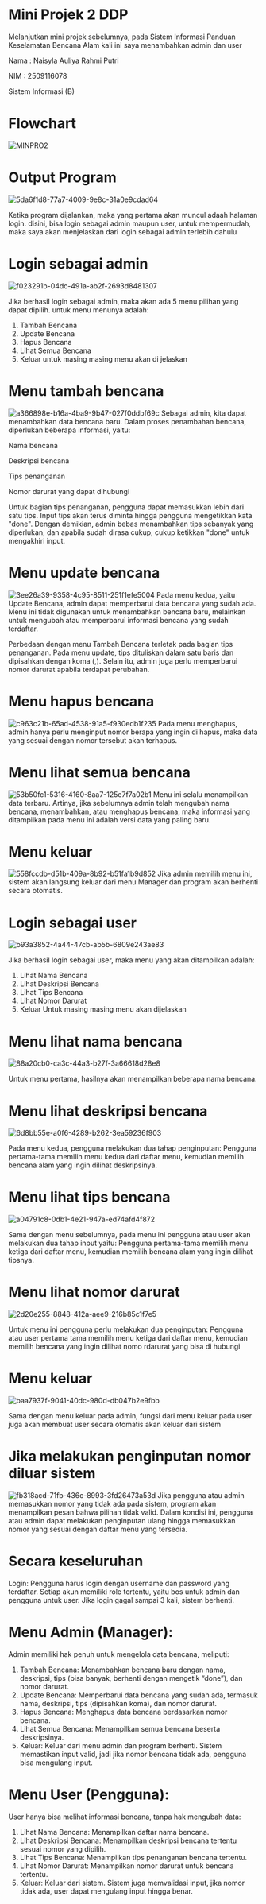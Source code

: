 # Mini Projek 2 DDP

Melanjutkan mini projek sebelumnya, pada Sistem Informasi Panduan Keselamatan Bencana Alam kali ini saya menambahkan admin dan user

Nama : Naisyla Auliya Rahmi Putri

NIM : 2509116078

Sistem Informasi (B)

# Flowchart

![MINPRO2](https://github.com/user-attachments/assets/26da3c6d-c7cf-4382-b41e-ea6911d0d5de)

# Output Program

![5da6f1d8-77a7-4009-9e8c-31a0e9cdad64](https://github.com/user-attachments/assets/3daf364d-6952-4f02-b5bd-131513771de6)

Ketika program dijalankan, maka yang pertama akan muncul adaah halaman login.
disini, bisa login sebagai admin maupun user, untuk mempermudah, maka saya akan menjelaskan dari login sebagai admin terlebih dahulu

# Login sebagai admin

![f023291b-04dc-491a-ab2f-2693d8481307](https://github.com/user-attachments/assets/f5060cfa-7607-4dac-8616-a3d788d39a6e)

Jika berhasil login sebagai admin, maka akan ada 5 menu pilihan yang dapat dipilih.
untuk menu menunya adalah:
1. Tambah Bencana
2. Update Bencana
3. Hapus Bencana
4. Lihat Semua Bencana
5. Keluar
untuk masing masing menu akan di jelaskan

# Menu tambah bencana

![a366898e-b16a-4ba9-9b47-027f0ddbf69c](https://github.com/user-attachments/assets/bcb5af09-537e-4613-b2e3-ee1a58f92add)
Sebagai admin, kita dapat menambahkan data bencana baru.
Dalam proses penambahan bencana, diperlukan beberapa informasi, yaitu:

Nama bencana

Deskripsi bencana

Tips penanganan

Nomor darurat yang dapat dihubungi

Untuk bagian tips penanganan, pengguna dapat memasukkan lebih dari satu tips. Input tips akan terus diminta hingga pengguna mengetikkan kata "done". Dengan demikian, admin bebas menambahkan tips sebanyak yang diperlukan, dan apabila sudah dirasa cukup, cukup ketikkan "done" untuk mengakhiri input.

# Menu update bencana

![3ee26a39-9358-4c95-8511-251f1efe5004](https://github.com/user-attachments/assets/38202b9d-606a-4642-93c7-2ae15b7cdccf)
Pada menu kedua, yaitu Update Bencana, admin dapat memperbarui data bencana yang sudah ada.
Menu ini tidak digunakan untuk menambahkan bencana baru, melainkan untuk mengubah atau memperbarui informasi bencana yang sudah terdaftar.

Perbedaan dengan menu Tambah Bencana terletak pada bagian tips penanganan. Pada menu update, tips dituliskan dalam satu baris dan dipisahkan dengan koma (,). Selain itu, admin juga perlu memperbarui nomor darurat apabila terdapat perubahan.

# Menu hapus bencana

![c963c21b-65ad-4538-91a5-f930edb1f235](https://github.com/user-attachments/assets/e46e044b-a918-45f1-9a80-807fadcf36c3)
Pada menu menghapus, admin hanya perlu menginput nomor berapa yang ingin di hapus, maka data yang sesuai dengan nomor tersebut akan terhapus.

# Menu lihat semua bencana

![53b50fc1-5316-4160-8aa7-125e7f7a02b1](https://github.com/user-attachments/assets/02b4d4fa-3525-4925-8068-f286ba136f7f)
Menu ini selalu menampilkan data terbaru.
Artinya, jika sebelumnya admin telah mengubah nama bencana, menambahkan, atau menghapus bencana, maka informasi yang ditampilkan pada menu ini adalah versi data yang paling baru.

# Menu keluar 

![558fccdb-d51b-409a-8b92-b51fa1b9d852](https://github.com/user-attachments/assets/4f00e285-0a7b-498b-857e-f28383bdee49)
Jika admin memilih menu ini, sistem akan langsung keluar dari menu Manager dan program akan berhenti secara otomatis.

# Login sebagai user

![b93a3852-4a44-47cb-ab5b-6809e243ae83](https://github.com/user-attachments/assets/c5b4e89f-c92f-4757-a599-3a8abf36a60d)


Jika berhasil login sebagai user, maka menu yang akan ditampilkan adalah:

1. Lihat Nama Bencana
2. Lihat Deskripsi Bencana
3. Lihat Tips Bencana
4. Lihat Nomor Darurat
5. Keluar
Untuk masing masing menu akan dijelaskan

# Menu lihat nama bencana

![88a20cb0-ca3c-44a3-b27f-3a66618d28e8](https://github.com/user-attachments/assets/4f8a3e6e-a753-4316-a391-12fe0a7ad11d)

Untuk menu pertama, hasilnya akan menampilkan beberapa nama bencana.

# Menu lihat deskripsi bencana

![6d8bb55e-a0f6-4289-b262-3ea59236f903](https://github.com/user-attachments/assets/f8257b89-7a32-4b6e-84cf-6ddb8b72268c)

Pada menu kedua, pengguna melakukan dua tahap penginputan:
Pengguna pertama-tama memilih menu kedua dari daftar menu, kemudian memilih bencana alam yang ingin dilihat deskripsinya.

# Menu lihat tips bencana

![a04791c8-0db1-4e21-947a-ed74afd4f872](https://github.com/user-attachments/assets/9335ea77-374e-403a-bac0-c540881f46cb)

Sama dengan menu sebelumnya, pada menu ini pengguna atau user akan melakukan dua tahap input yaitu:
Pengguna pertama-tama memilih menu ketiga dari daftar menu, kemudian memilih bencana alam yang ingin dilihat tipsnya.

# Menu lihat nomor darurat

![2d20e255-8848-412a-aee9-216b85c1f7e5](https://github.com/user-attachments/assets/df2b643f-bcf8-4b76-8c9b-c9a071dbd5a0)

Untuk menu ini pengguna perlu melakukan dua penginputan:
Pengguna atau user pertama tama memilih menu ketiga dari daftar menu, kemudian memilih bencana yang ingin dilihat nomo rdarurat yang bisa di hubungi

# Menu keluar

![baa7937f-9041-40dc-980d-db047b2e9fbb](https://github.com/user-attachments/assets/2b1fcbc6-6a54-4044-9693-722f719ae642)

Sama dengan menu keluar pada admin, fungsi dari menu keluar pada user juga akan membuat user secara otomatis akan keluar dari sistem

# Jika melakukan penginputan nomor diluar sistem

![fb318acd-71fb-436c-8993-3fd26473a53d](https://github.com/user-attachments/assets/0458f6d1-fc5f-4e39-92f0-e8662cde30b6)
Jika pengguna atau admin memasukkan nomor yang tidak ada pada sistem, program akan menampilkan pesan bahwa pilihan tidak valid.
Dalam kondisi ini, pengguna atau admin dapat melakukan penginputan ulang hingga memasukkan nomor yang sesuai dengan daftar menu yang tersedia.


# Secara keseluruhan
Login:
Pengguna harus login dengan username dan password yang terdaftar. Setiap akun memiliki role tertentu, yaitu bos untuk admin dan pengguna untuk user. Jika login gagal sampai 3 kali, sistem berhenti.

 # Menu Admin (Manager):
Admin memiliki hak penuh untuk mengelola data bencana, meliputi:

1. Tambah Bencana: Menambahkan bencana baru dengan nama, deskripsi, tips (bisa banyak, berhenti dengan mengetik “done”), dan nomor darurat.
2. Update Bencana: Memperbarui data bencana yang sudah ada, termasuk nama, deskripsi, tips (dipisahkan koma), dan nomor darurat.
3. Hapus Bencana: Menghapus data bencana berdasarkan nomor bencana.
4. Lihat Semua Bencana: Menampilkan semua bencana beserta deskripsinya.
5. Keluar: Keluar dari menu admin dan program berhenti.
Sistem memastikan input valid, jadi jika nomor bencana tidak ada, pengguna bisa mengulang input.

# Menu User (Pengguna):
User hanya bisa melihat informasi bencana, tanpa hak mengubah data:

1. Lihat Nama Bencana: Menampilkan daftar nama bencana.
2. Lihat Deskripsi Bencana: Menampilkan deskripsi bencana tertentu sesuai nomor yang dipilih.
3. Lihat Tips Bencana: Menampilkan tips penanganan bencana tertentu.
4. Lihat Nomor Darurat: Menampilkan nomor darurat untuk bencana tertentu.
5. Keluar: Keluar dari sistem.
Sistem juga memvalidasi input, jika nomor tidak ada, user dapat mengulang input hingga benar.






